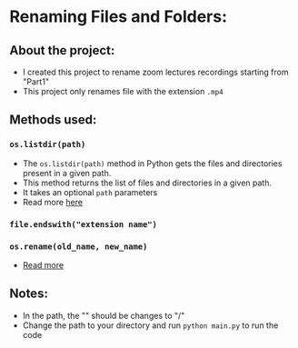 # Renaming Files and Folders:

## About the project:
* I created this project to rename zoom lectures recordings starting from "Part1"
* This project only renames file  with the extension `.mp4`

## Methods used:
### `os.listdir(path)`
* The `os.listdir(path)` method in Python gets the files and directories present in a given path.
* This method returns the list of files and directories in a given path.
* It takes an optional `path` parameters 
* Read more [here](https://www.geeksforgeeks.org/python-os-listdir-method/)

### `file.endswith("extension name")`

### `os.rename(old_name, new_name)`
* [Read more](https://www.tutorialspoint.com/python/os_rename.htm)


## Notes:
* In the path, the "\" should be changes to "/"
* Change the path to your directory and run `python main.py` to run the code